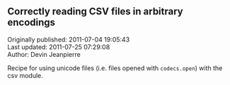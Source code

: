 ## Correctly reading CSV files in arbitrary encodings  
Originally published: 2011-07-04 19:05:43  
Last updated: 2011-07-25 07:29:08  
Author: Devin Jeanpierre  
  
Recipe for using unicode files (i.e. files opened with `codecs.open`) with the csv module.